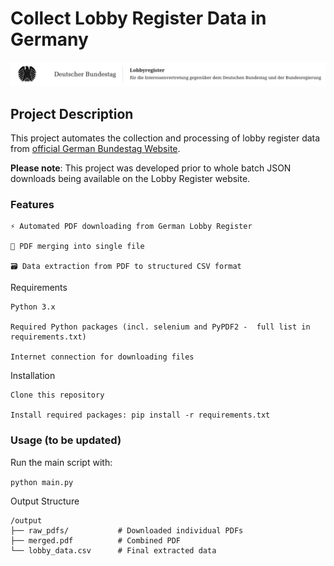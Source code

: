 # Collect Lobby Register Data in Germany
![Logo](./bundestag_register.png)

## Project Description

This project automates the collection and processing of lobby register data from [official German Bundestag Website](https://www.lobbyregister.bundestag.de/startseite?lang=de).

**Please note**: This project was developed prior to whole batch JSON downloads being available on the Lobby Register website. 

### Features

    ⚡ Automated PDF downloading from German Lobby Register

    📂 PDF merging into single file

    🗃️ Data extraction from PDF to structured CSV format

Requirements

    Python 3.x

    Required Python packages (incl. selenium and PyPDF2 -  full list in requirements.txt)

    Internet connection for downloading files

Installation

    Clone this repository

    Install required packages: pip install -r requirements.txt
    

### Usage (to be updated)

Run the main script with:

``` python main.py ```

Output Structure
```
/output
├── raw_pdfs/           # Downloaded individual PDFs
├── merged.pdf          # Combined PDF
└── lobby_data.csv      # Final extracted data
```
